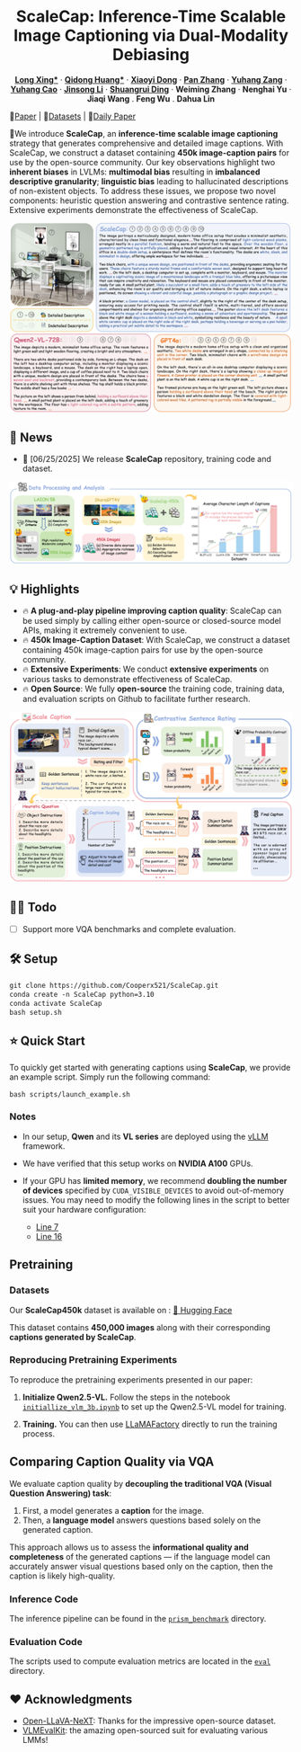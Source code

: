 <p align="center">
<!--   <h1 align="center"><img src="assets/logo.png" width="256"></h1> -->
  <h1 align="center">ScaleCap: Inference-Time Scalable Image Captioning
via Dual-Modality Debiasing</h1>
    <p align="center">
    <a href="https://github.com/Cooperx521"><strong>Long Xing*</strong></a>
    ·
    <a href="https://github.com/shikiw"><strong>Qidong Huang*</strong></a>
    ·
    <a href="https://lightdxy.github.io/"><strong>Xiaoyi Dong</strong></a>
    ·
    <a href="https://panzhang0212.github.io/"><strong>Pan Zhang</strong></a>
    ·
    <a href="https://yuhangzang.github.io/"><strong>Yuhang Zang</strong></a>
    ·
    <a href="https://scholar.google.com/citations?user=sJkqsqkAAAAJ"><strong>Yuhang Cao</strong></a>
    ·
    <a href="https://li-jinsong.github.io/"><strong>Jinsong Li</strong></a>
    ·
    <a href="https://mark12ding.github.io/"><strong>Shuangrui Ding</strong></a>
    ·
    <strong>Weiming Zhang</strong>
    ·
    <strong>Nenghai Yu</strong>
    ·
    <strong>Jiaqi Wang</strong>
    .
    <strong>Feng Wu</strong>
    .
    <strong>Dahua Lin</strong>
  </p>
  📖<a href="https://www.arxiv.org/abs/2506.19848">Paper</a> |
  🤗<a href="https://huggingface.co/datasets/long-xing1/ScaleCap-450k">Datasets</a> | 🤗<a href="https://huggingface.co/papers/2506.19848">Daily Paper</a></h3>
<div align="center"></div>
<p align="center">
  <p>
🌈We introduce <strong>ScaleCap</strong>, an <strong>inference-time scalable image captioning</strong> strategy that generates comprehensive and detailed image captions. With ScaleCap, we construct a dataset containing <strong>450k image-caption pairs</strong> for use by the open-source community. Our key observations highlight two <strong>inherent biases</strong> in LVLMs: <strong>multimodal bias</strong> resulting in <strong>imbalanced descriptive granularity</strong>; <strong>linguistic bias</strong> leading to hallucinated descriptions of non-existent objects. To address these issues, we propose two novel components: heuristic question answering and contrastive sentence rating. Extensive experiments demonstrate the effectiveness of ScaleCap.

  </p>

<a href="">
  <img src="assets/teaser.png" alt="Logo" >
</a>



## 📢 News
- 🚀 [06/25/2025] We release **ScaleCap** repository, training code and dataset.

<a href="">
  <img src="assets/data.png" alt="Logo" >
</a>

## 💡 Highlights
- 🔥 **A plug-and-play pipeline improving caption quality**: ScaleCap can be used simply by calling either open-source or closed-source model APIs, making it extremely convenient to use.
- 🔥 **450k Image-Caption Dataset**: With ScaleCap, we construct a dataset containing 450k image-caption pairs for use by the open-source community.
- 🔥 **Extensive Experiments**: We conduct **extensive experiments** on various tasks to demonstrate effectiveness of ScaleCap.
- 🔥 **Open Source**: We fully **open-source** the training code, training data, and evaluation scripts on Github to facilitate further research.

<a href="">
  <img src="assets/pipeline.png" alt="Logo" >
</a>

## 👨‍💻 Todo

- [ ] Support more VQA benchmarks and complete evaluation.

## 🛠️ Setup
```
git clone https://github.com/Cooperx521/ScaleCap.git
conda create -n ScaleCap python=3.10
conda activate ScaleCap
bash setup.sh
```

## ⭐️ Quick Start

To quickly get started with generating captions using **ScaleCap**, we provide an example script. Simply run the following command:

```
bash scripts/launch_example.sh
```

### Notes

* In our setup, **Qwen** and its **VL series** are deployed using the [vLLM](https://github.com/vllm-project/vllm) framework.
* We have verified that this setup works on **NVIDIA A100** GPUs.
* If your GPU has **limited memory**, we recommend **doubling the number of devices** specified by `CUDA_VISIBLE_DEVICES` to avoid out-of-memory issues.
You may need to modify the following lines in the script to better suit your hardware configuration:

  * [Line 7](https://github.com/Cooperx521/ScaleCap/blob/ae2d1015ebf14c3fd7b389673a11da01119734b6/scripts/launch_example.sh#L7)
  * [Line 16](https://github.com/Cooperx521/ScaleCap/blob/ae2d1015ebf14c3fd7b389673a11da01119734b6/scripts/launch_example.sh#L16)



## Pretraining

### Datasets

Our **ScaleCap450k** dataset is available on :
[🔗 Hugging Face](https://huggingface.co/datasets/long-xing1/ScaleCap-450k)

This dataset contains **450,000 images** along with their corresponding **captions generated by ScaleCap**.

### Reproducing Pretraining Experiments

To reproduce the pretraining experiments presented in our paper:

1. **Initialize Qwen2.5-VL.**
   Follow the steps in the notebook [`initiallize_vlm_3b.ipynb`](https://github.com/Cooperx521/ScaleCap/blob/892ad0682defa37f54833c3c4284a9d9a5c3451e/grocery_file/initiallize_vlm_3b.ipynb) to set up the Qwen2.5-VL model for training.

2. **Training.**
   You can then use [LLaMAFactory](https://github.com/hiyouga/LLaMA-Factory) directly to run the training process.


## Comparing Caption Quality via VQA

We evaluate caption quality by **decoupling the traditional VQA (Visual Question Answering) task**:

1. First, a model generates a **caption** for the image.
2. Then, a **language model** answers questions based solely on the generated caption.

This approach allows us to assess the **informational quality and completeness** of the generated captions — if the language model can accurately answer visual questions based only on the caption, then the caption is likely high-quality.

### Inference Code

The inference pipeline can be found in the [`prism_benchmark`](https://github.com/Cooperx521/ScaleCap/tree/ea96d81f0687044694a2d8a78419d9f6b48e420c/prism_benchmark) directory.

### Evaluation Code

The scripts used to compute evaluation metrics are located in the [`eval`](https://github.com/Cooperx521/ScaleCap/tree/ea96d81f0687044694a2d8a78419d9f6b48e420c/eval) directory.


## ❤️ Acknowledgments
- [Open-LLaVA-NeXT](https://github.com/xiaoachen98/Open-LLaVA-NeXT): Thanks for the impressive open-source dataset.
- [VLMEvalKit](https://github.com/open-compass/VLMEvalKit): the amazing open-sourced suit for evaluating various LMMs!